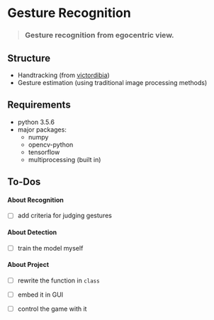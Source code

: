 # Gesture Recognition
> ### Gesture recognition from egocentric view.

## Structure
* Handtracking (from [victordibia](https://github.com/victordibia/handtracking))
* Gesture estimation (using traditional image processing methods)

## Requirements
* python 3.5.6
* major packages:
    - numpy
    - opencv-python
    - tensorflow
    - multiprocessing (built in)

## To-Dos
#### About Recognition
- [ ] add criteria for judging gestures
#### About Detection
- [ ] train the model myself
#### About Project
- [ ] rewrite the function in `class`
- [ ] embed it in GUI
- [ ] control the game with it

